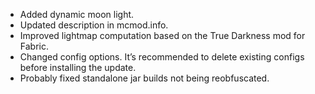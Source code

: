 - Added dynamic moon light.
- Updated description in mcmod.info.
- Improved lightmap computation based on the True Darkness mod for Fabric.
- Changed config options.  It’s recommended to delete existing configs before installing the update.
- Probably fixed standalone jar builds not being reobfuscated.
